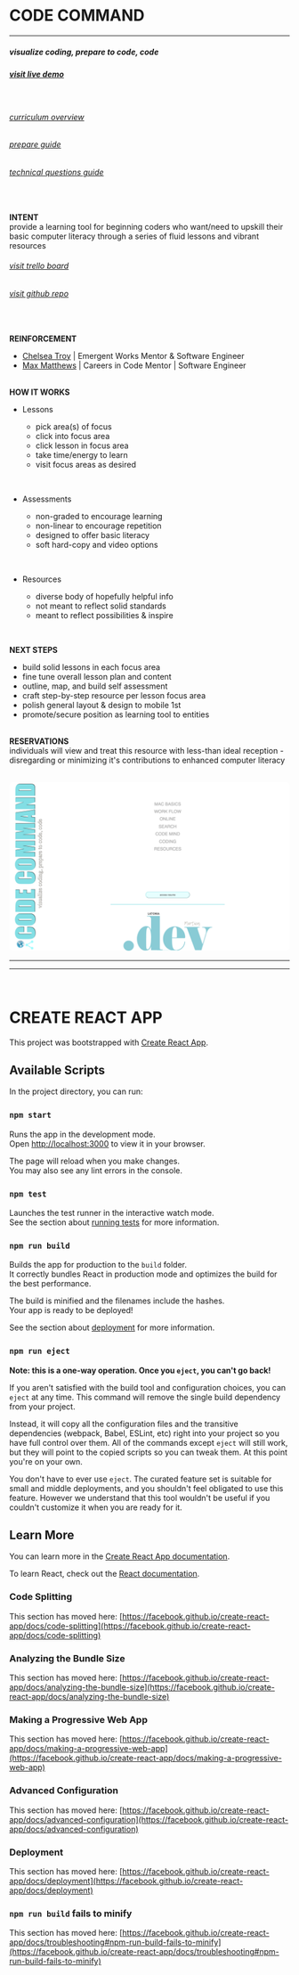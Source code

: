 # **CODE COMMAND**

---

##### _visualize coding, prepare to code, code_

##### [visit live demo](https://www.latoniamertica.dev/code-command/#/)

<!-- ##### [view presentation](public/codeCommandPresentation.mp4) -->

<br>

###### [curriculum overview](public/lessonsContent/curriculumOverview.pdf)

###### [prepare guide](public/lessonsContent/prepare.pdf)

###### [technical questions guide](public/lessonsContent/techQs.pdf)

<br>

**INTENT**
<br>
provide a learning tool for beginning coders who want/need to upskill their basic computer literacy through a series of fluid lessons and vibrant resources<br>

###### [visit trello board](https://trello.com/b/Ehbs3lnX/passion-project)

###### [visit github repo](https://github.com/LaTonia-Mertica/code-command)

<br>

**REINFORCEMENT**
<br>

- [Chelsea Troy](https://chelseatroy.com/) | Emergent Works Mentor & Software Engineer<br>
- [Max Matthews](https://maxmatthe.ws/) | Careers in Code Mentor | Software Engineer<br>
  <br>

**HOW IT WORKS**
<br>

- Lessons<br>

  - pick area(s) of focus<br>
  - click into focus area<br>
  - click lesson in focus area<br>
  - take time/energy to learn<br>
  - visit focus areas as desired<br>

<br>

- Assessments<br>

  - non-graded to encourage learning<br>
  - non-linear to encourage repetition<br>
  - designed to offer basic literacy<br>
  - soft hard-copy and video options<br>

<br>

- Resources<br>

  - diverse body of hopefully helpful info<br>
  - not meant to reflect solid standards<br>
  - meant to reflect possibilities & inspire<br>

<br>

**NEXT STEPS**
<br>

- build solid lessons in each focus area<br>
- fine tune overall lesson plan and content<br>
- outline, map, and build self assessment<br>
- craft step-by-step resource per lesson focus area<br>
- polish general layout & design to mobile 1st<br>
- promote/secure position as learning tool to entities<br>
  <br>

**RESERVATIONS**
<br>
individuals will view and treat this resource with less-than ideal reception - disregarding or minimizing it's contributions to enhanced computer literacy<br>
<br>

<img src="public/codecommand.png" alt="code command landing page" title="Code Command Landing Page" style="border-radius: 1.5%">

<br>

<hr style="color: lightblue">
<hr style="color: lightblue">

<br>

# CREATE REACT APP

This project was bootstrapped with [Create React App](https://github.com/facebook/create-react-app).

## Available Scripts

In the project directory, you can run:

### `npm start`

Runs the app in the development mode.\
Open [http://localhost:3000](http://localhost:3000) to view it in your browser.

The page will reload when you make changes.\
You may also see any lint errors in the console.

### `npm test`

Launches the test runner in the interactive watch mode.\
See the section about [running tests](https://facebook.github.io/create-react-app/docs/running-tests) for more information.

### `npm run build`

Builds the app for production to the `build` folder.\
It correctly bundles React in production mode and optimizes the build for the best performance.

The build is minified and the filenames include the hashes.\
Your app is ready to be deployed!

See the section about [deployment](https://facebook.github.io/create-react-app/docs/deployment) for more information.

### `npm run eject`

**Note: this is a one-way operation. Once you `eject`, you can't go back!**

If you aren't satisfied with the build tool and configuration choices, you can `eject` at any time. This command will remove the single build dependency from your project.

Instead, it will copy all the configuration files and the transitive dependencies (webpack, Babel, ESLint, etc) right into your project so you have full control over them. All of the commands except `eject` will still work, but they will point to the copied scripts so you can tweak them. At this point you're on your own.

You don't have to ever use `eject`. The curated feature set is suitable for small and middle deployments, and you shouldn't feel obligated to use this feature. However we understand that this tool wouldn't be useful if you couldn't customize it when you are ready for it.

## Learn More

You can learn more in the [Create React App documentation](https://facebook.github.io/create-react-app/docs/getting-started).

To learn React, check out the [React documentation](https://reactjs.org/).

### Code Splitting

This section has moved here: [https://facebook.github.io/create-react-app/docs/code-splitting](https://facebook.github.io/create-react-app/docs/code-splitting)

### Analyzing the Bundle Size

This section has moved here: [https://facebook.github.io/create-react-app/docs/analyzing-the-bundle-size](https://facebook.github.io/create-react-app/docs/analyzing-the-bundle-size)

### Making a Progressive Web App

This section has moved here: [https://facebook.github.io/create-react-app/docs/making-a-progressive-web-app](https://facebook.github.io/create-react-app/docs/making-a-progressive-web-app)

### Advanced Configuration

This section has moved here: [https://facebook.github.io/create-react-app/docs/advanced-configuration](https://facebook.github.io/create-react-app/docs/advanced-configuration)

### Deployment

This section has moved here: [https://facebook.github.io/create-react-app/docs/deployment](https://facebook.github.io/create-react-app/docs/deployment)

### `npm run build` fails to minify

This section has moved here: [https://facebook.github.io/create-react-app/docs/troubleshooting#npm-run-build-fails-to-minify](https://facebook.github.io/create-react-app/docs/troubleshooting#npm-run-build-fails-to-minify)
